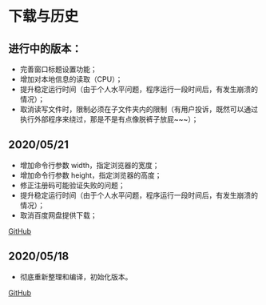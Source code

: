 # 下载与历史

## 进行中的版本：
- 完善窗口标题设置功能；
- 增加对本地信息的读取（CPU）；
- 提升稳定运行时间（由于个人水平问题，程序运行一段时间后，有发生崩溃的情况）；
- 取消读写文件时，限制必须在子文件夹内的限制（有用户投诉，既然可以通过执行外部程序来绕过，那是不是有点像脱裤子放屁~~~）；

## 2020/05/21
- 增加命令行参数 width，指定浏览器的宽度；
- 增加命令行参数 height，指定浏览器的高度；
- 修正注册码可能验证失败的问题；
- 提升稳定运行时间（由于个人水平问题，程序运行一段时间后，有发生崩溃的情况）；
- 取消百度网盘提供下载；

[GitHub](https://raw.githubusercontent.com/Chanix/axeBrowserDoc/master/download/axeBrowser-20200521.zip)

## 2020/05/18
- 彻底重新整理和编译，初始化版本。

[GitHub](https://raw.githubusercontent.com/Chanix/axeBrowserDoc/master/download/axeBrowser-20200518.zip)
